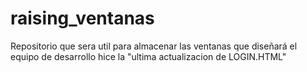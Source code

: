 # raising_ventanas
Repositorio que sera util para almacenar las ventanas que diseñará el equipo de desarrollo
hice la "ultima actualizacion de LOGIN.HTML"
